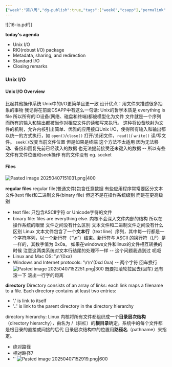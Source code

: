 ```yaml
---
{"week":"第八周","dg-publish":true,"tags":["week8","csapp"],"permalink":"/CSAPP Computer-System-A-Program-Perspective/Lecture 16 System-Level IO/","dgPassFrontmatter":true,"noteIcon":""}
---
```


![[16-io.pdf]]

**today's agenda**
- Unix I/O
- RIO(robust I/O) package
- Metadata, sharing, and redirection
- Standard I/O
- Closing remarks

### Unix I/O
#### Unix I/O Overview
比起其他操作系统 Unix中的I/O更简单且更一致
设计优点：用文件来描述很多抽象的事物
我记得在前面CSAPP中有这么一句话: Unix的哲学本质是 everything is file
所以所有的IO设备(网络、磁盘和终端)都被模型化为文件  文件就是一个序列 而所有的输入和输出都被当作对相应文件的读和写来执行。
这种将设备映射为文件的机制，允许内核引出简单、优雅的应用接口Unix I/O，使得所有输入和输出都以统一的方式执行，如 `open()`/`close()` 打开/关闭文件，`read()`/ `write()` 读/写文件。
`seek()`改变当前文件位置  但是如果是终端 这个方法不太适用 因为无法移动、备份和回复先前已经读入的数据 也无法提前接受还未键入的数据  -- 所以有些文件有文件位置和seek操作 有的文件没有 eg. socket

#### Files
![Pasted image 20250407151031.png|400](/img/user/accessory/Pasted%20image%2020250407151031.png)

 **regular files**
regular file(普通文件)包含任意数据
有些应用程序常常要区分文本文件(text file)和二进制文件(binary file) 但这不是在操作系统级别 而是在更高级别
- text file: 只包含ASCII字符 or Unicode字符的文件
- binary file: files are everything else.
内核不会深入文件内部的结构  所以在操作系统的眼里 文件之间没有什么区别 文本文件和二进制文件之间没有什么区别
Linux 文本文件包含了一个**文本行**（text line）序列，其中每一行都是一个字符序列，以一个新行符（“\n”）结束。新行符与 ASCII 的换行符（LF）是一样的，其数字值为 0x0a。
如果在windows文件和linux的文件相互转换的时候 注意这两类系统对文本行结尾的处理不一样 -- 这个问题我遇到过 呃呃
- Linux and Mac OS: '\n'(0xa)
- Windows and Internet protocols: '\r\n'(0xd 0xa) -- 两个字符 
回车换行
![Pasted image 20250407152251.png|300](/img/user/accessory/Pasted%20image%2020250407152251.png)
既要把滚轮拉回去(回车)  还有滚一下 滚出一行字的距离

**directory**
Directory consists of an array of links: each link maps a filename to a file.
Each directory contains at least two entries:
- '.' is link to itself
- '..' is link to the parent directory in the directory hierarchy

directory hierarchy:
Linux 内核将所有文件都组织成一个**目录层次结构**（directory hierarchy），由名为 /（斜杠）的**根目录**确定。系统中的每个文件都是根目录的直接或间接的后代
目录层次结构中的位置用**路径名**（pathname）来指定。
- 绝对路径
- 相对路径7
- ''
![Pasted image 20250407152919.png|600](/img/user/accessory/Pasted%20image%2020250407152919.png)

